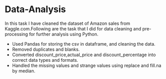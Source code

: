 # Data-Analysis
In this task I have cleaned the dataset of Amazon sales from Kaggle.com.Following are the task that I did for data cleaning and pre-processing for further analysis using Python.
- Used Pandas for storing the csv in dataframe, and cleaning the data.
- Removed duplicates and blanks.
- Converted discount_price,actual_price and discount_percentage into correct data types and formats.
- Handled the missing values and strange values using replace and fill.na by median.
